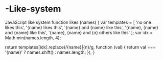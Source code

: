 # -Like-system
JavaScript like system
function likes (names) {
var templates = [
'no one likes this',
'{name} likes this',
'{name} and {name} like this',
'{name}, {name} and {name} like this',
'{name}, {name} and {n} others like this'
];
var idx = Math.min(names.length, 4);

return templates[idx].replace(/{name}|{n}/g, function (val) {
return val === '{name}' ? names.shift() : names.length;
});
}
